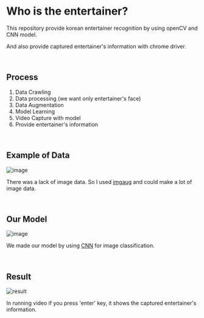 # Who is the entertainer?

This repository provide korean entertainer recognition by using openCV and CNN model.

And also provide captured entertainer's information with chrome driver.

<br />

## Process

1. Data Crawling
2. Data processing (we want only entertainer's face)
3. Data Augmentation
4. Model Learning
5. Video Capture with model
6. Provide entertainer's information

<br />

## Example of Data

![image](https://user-images.githubusercontent.com/59254578/72586061-b3bf5e80-3933-11ea-8f79-c98010572e3d.png)

There was a lack of image data. So I used [imgaug](https://github.com/aleju/imgaug) and could make a lot of image data.

<br />

## Our Model

![image](https://user-images.githubusercontent.com/59254578/72585351-18c58500-3931-11ea-88ea-62ee651b868c.png)

We made our model by using [CNN](https://en.wikipedia.org/wiki/Convolutional_neural_network) for image classification.

<br />

## Result

![result](https://media.giphy.com/media/lq9s9QHRGdQGQfbMHB/giphy.gif)

In running video if you press 'enter' key, it shows the captured entertainer's information.
